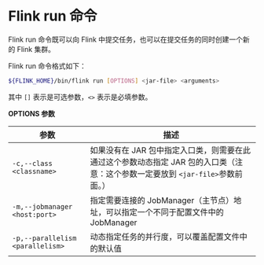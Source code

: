 # Flink run 命令

Flink run 命令既可以向 Flink 中提交任务，也可以在提交任务的同时创建一个新的 Flink 集群。

Flink run 命令格式如下：

```bash
${FLINK_HOME}/bin/flink run [OPTIONS] <jar-file> <arguments>
```

其中 `[]` 表示是可选参数，`<>` 表示是必填参数。

**OPTIONS 参数**

| 参数                             | 描述                                                                                                                            |
| -------------------------------- | ------------------------------------------------------------------------------------------------------------------------------- |
| `-c,--class <classname>`         | 如果没有在 JAR 包中指定入口类，则需要在此通过这个参数动态指定 JAR 包的入口类（注意：这个参数一定要放到 `<jar-file>`参数前面。） |
| `-m,--jobmanager <host:port>`    | 指定需要连接的 JobManager（主节点）地址，可以指定一个不同于配置文件中的 JobManager                                              |
| `-p,--parallelism <parallelism>` | 动态指定任务的并行度，可以覆盖配置文件中的默认值                                                                                |